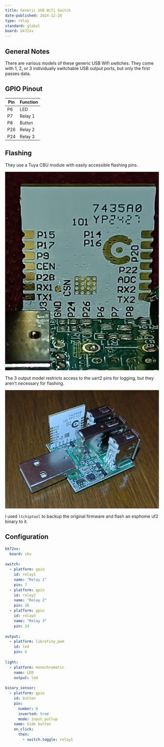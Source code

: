 ```yaml
---
title: Generic USB Wifi Switch
date-published: 2024-12-28
type: relay
standard: global
board: bk72xx
---
```


## General Notes

There are various models of these generic USB Wifi switches. They come with 1, 2, or 3 individually switchable USB
output ports, but only the first passes data.

## GPIO Pinout

| Pin | Function |
| --- | -------- |
| P6  | LED      |
| P7  | Relay 1  |
| P8  | Button   |
| P26 | Relay 2  |
| P24 | Relay 3  |

## Flashing

They use a Tuya CBU module with easily accessible flashing pins.

![CBU module](generic-usb-switch-cbu.jpg)

The 3 output model restricts access to the uart2 pins for logging, but they aren't necessary for flashing.

![3 output model](generic-usb-switch-3out.jpg)

I used `ltchiptool` to backup the original firmware and flash an esphome uf2 binary to it.

## Configuration

```yaml
bk72xx:
  board: cbu

switch:
  - platform: gpio
    id: relay1
    name: "Relay 1"
    pin: 7
  - platform: gpio
    id: relay2
    name: "Relay 2"
    pin: 26
  - platform: gpio
    id: relay3
    name: "Relay 3"
    pin: 24

output:
  - platform: libretiny_pwm
    id: led
    pin: 6

light:
  - platform: monochromatic
    name: LED
    output: led

binary_sensor:
  - platform: gpio
    id: button
    pin:
      number: 8
      inverted: true
      mode: input_pullup
    name: Side button
    on_click:
      then:
        - switch.toggle: relay1
```
